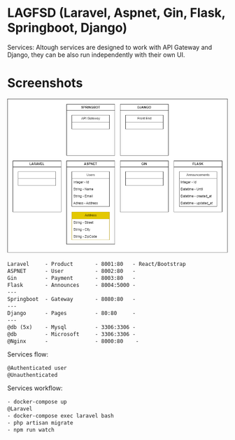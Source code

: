 # LAGFSD (Laravel, Aspnet, Gin, Flask, Springboot, Django)

Services:
Altough services are designed to work with API Gateway and Django, they can be also run independently with their own UI.

# Screenshots

![](https://github.com/wwwxkz/lagfsd/blob/main/README/UML.drawio.png)

```
Laravel     - Product       - 8001:80   - React/Bootstrap
ASPNET      - User          - 8002:80   -
Gin         - Payment       - 8003:80   -
Flask       - Announces     - 8004:5000 -
---
Springboot  - Gateway       - 8080:80   -
---
Django      - Pages         - 80:80     -
---
@db (5x)    - Mysql         - 3306:3306 -
@db         - Microsoft     - 3306:3306 -
@Nginx      -               - 8000:80    -
```

Services flow:
```
@Authenticated user
@Unauthenticated
```

Services workflow:
```
- docker-compose up
@Laravel
- docker-compose exec laravel bash
- php artisan migrate
- npm run watch
```